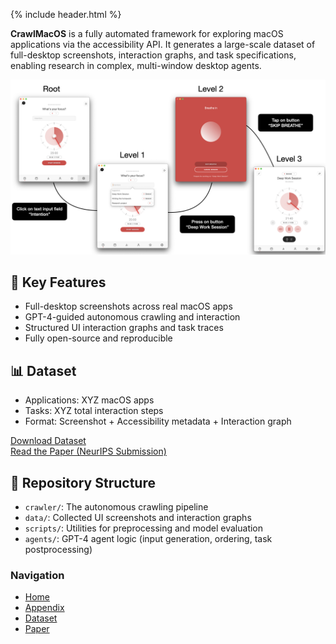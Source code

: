 {% include header.html %}

**CrawlMacOS** is a fully automated framework for exploring macOS applications via the accessibility API. It generates a large-scale dataset of full-desktop screenshots, interaction graphs, and task specifications, enabling research in complex, multi-window desktop agents.

![CrawlMacOS Banner](assets/banner.png)

## 🚀 Key Features

- Full-desktop screenshots across real macOS apps
- GPT-4-guided autonomous crawling and interaction
- Structured UI interaction graphs and task traces
- Fully open-source and reproducible

## 📊 Dataset

- Applications: XYZ macOS apps
- Tasks: XYZ total interaction steps
- Format: Screenshot + Accessibility metadata + Interaction graph

[Download Dataset](#)  
[Read the Paper (NeurIPS Submission)](#)

## 📂 Repository Structure

- `crawler/`: The autonomous crawling pipeline
- `data/`: Collected UI screenshots and interaction graphs
- `scripts/`: Utilities for preprocessing and model evaluation
- `agents/`: GPT-4 agent logic (input generation, ordering, task postprocessing)


### Navigation

- [Home](index.md)
- [Appendix](appendix.md)
- [Dataset](#)
- [Paper](#)

